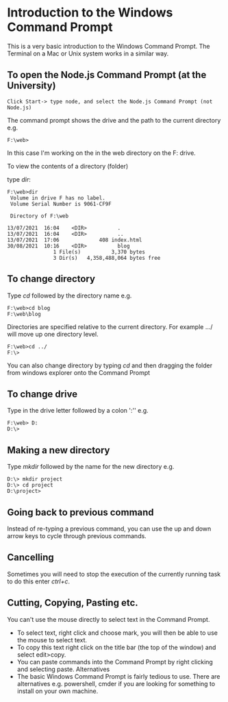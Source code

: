 # Introduction to the Windows Command Prompt

This is a very basic introduction to the Windows Command Prompt. The Terminal on a Mac or Unix system works in a similar way.

## To open the Node.js Command Prompt (at the University)
```
Click Start-> type node, and select the Node.js Command Prompt (not Node.js)
```
The command prompt shows the drive and the path to the current directory e.g.
```
F:\web>
```
In this case I'm working on the in the web directory on the F: drive.

To view the contents of a directory (folder)

type *dir*:
```
F:\web>dir
 Volume in drive F has no label.
 Volume Serial Number is 9061-CF9F

 Directory of F:\web

13/07/2021  16:04    <DIR>          .
13/07/2021  16:04    <DIR>          ..
13/07/2021  17:06             408 index.html
30/08/2021  10:16    <DIR>          blog
               1 File(s)          3,370 bytes
               3 Dir(s)   4,358,488,064 bytes free
```

## To change directory
Type *cd* followed by the directory name e.g.

```
F:\web>cd blog
F:\web\blog
```

Directories are specified relative to the current directory. For example …/ will move up one directory level.
```
F:\web>cd ../
F:\>
 ```

You can also change directory by typing *cd* and then dragging the folder from windows explorer onto the Command Prompt

## To change drive
Type in the drive letter followed by a colon ':'' e.g.

```
F:\web> D:
D:\>
```
## Making a new directory
Type *mkdir* followed by the name for the new directory e.g.

```
D:\> mkdir project
D:\> cd project
D:\project>
```

## Going back to previous command
Instead of re-typing a previous command, you can use the up and down arrow keys to cycle through previous commands.

## Cancelling
Sometimes you will need to stop the execution of the currently running task to do this enter *ctrl+c*.

## Cutting, Copying, Pasting etc.
You can't use the mouse directly to select text in the Command Prompt.

* To select text, right click and choose mark, you will then be able to use the mouse to select text.
* To copy this text right click on the title bar (the top of the window) and select edit>copy.
* You can paste commands into the Command Prompt by right clicking and selecting paste.
Alternatives
* The basic Windows Command Prompt is fairly tedious to use. There are alternatives e.g. powershell, cmder if you are looking for something to install on your own machine.
